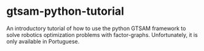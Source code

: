 # gtsam-python-tutorial
An introductory tutorial of how to use the python GTSAM framework to solve robotics optimization problems with factor-graphs.
Unfortunately, it is only available in Portuguese.
